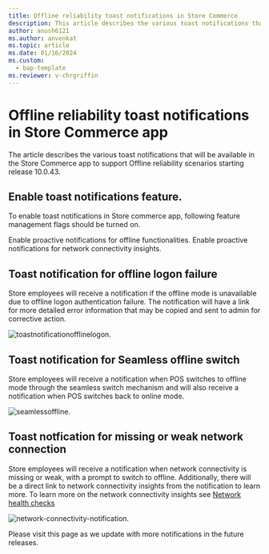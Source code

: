 ```yaml
---
title: Offline reliability toast notifications in Store Commerce
description: This article describes the various toast notifications that will be available in Microsoft Dynamics 365 Commerce Store Commerce app.
author: anush6121
ms.author: anvenkat 
ms.topic: article 
ms.date: 01/16/2024
ms.custom: 
  - bap-template
ms.reviewer: v-chrgriffin
---
```


# Offline reliability toast notifications in Store Commerce app

The article describes the various toast notifications that will be available in the Store Commerce app to support Offline reliability scenarios starting release 10.0.43. 

## Enable toast notifications feature.

To enable toast notifications in Store commerce app, following feature management flags should be turned on.

Enable proactive notifications for offline functionalities.
Enable proactive notifications for network connectivity insights.

## Toast notification for offline logon failure

Store employees will receive a notification if the offline mode is unavailable due to offline logon authentication failure. The notification will have a link for more detailed
error information that may be copied and sent to admin for corrective action.

![toastnotificationofflinelogon.](media/toastnotificationofflinelogon.jpg)

## Toast notification for Seamless offline switch

Store employees will receive a notification when POS switches to offline mode through the seamless switch mechanism and will also receive a notification when POS switches back to online mode.

![seamlessoffline.](media/seamlessoffline.jpg)

## Toast notfication for missing or weak network connection

Store employees will receive a notification when network connectivity is missing or weak, with a prompt to switch to offline. Additionally, there will be a direct link to network connectivity 
insights from the notification to learn more. To learn more on the network connectivity insights see [Network health checks](pos-healthcheck.md) 

![network-connectivity-notification.](media/network-connectivity-notification.jpg)

Please visit this page as we update with more notifications in the future releases.

